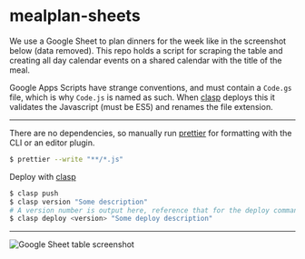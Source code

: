 # mealplan-sheets

We use a Google Sheet to plan dinners for the week like in the screenshot below (data removed). This repo holds a script for scraping the table and creating all day calendar events on a shared calendar with the title of the meal.

Google Apps Scripts have strange conventions, and must contain a `Code.gs` file, which is why `Code.js` is named as such. When [clasp](https://developers.google.com/apps-script/guides/clasp) deploys this it validates the Javascript (must be ES5) and renames the file extension.

---

There are no dependencies, so manually run [prettier](https://prettier.io/) for formatting with the CLI or an editor plugin.

```bash
$ prettier --write "**/*.js"
```

Deploy with [clasp](https://developers.google.com/apps-script/guides/clasp)

```bash
$ clasp push
$ clasp version "Some description"
# A version number is output here, reference that for the deploy command.
$ clasp deploy <version> "Some deploy description"
```

---

![Google Sheet table screenshot](https://i.imgur.com/PA0EzBC.png)
